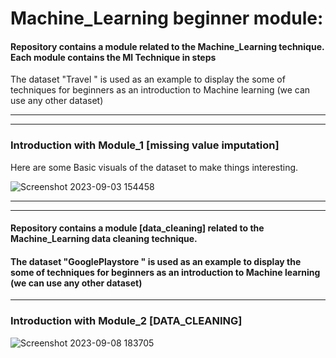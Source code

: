 # Machine_Learning beginner module:

#### Repository contains a module related to the Machine_Learning technique. Each module contains the Ml Technique in steps
The dataset "Travel " is used as an example to display the some of techniques for beginners as an introduction to Machine learning (we can use any other dataset)
___
___

### Introduction with Module_1 [missing value imputation]
Here are some Basic visuals of the dataset to make things interesting.


![Screenshot 2023-09-03 154458](https://github.com/MANOJ-S-NEGI/Machine_Learning/assets/99602627/cbc869f9-31ce-4c1c-8a76-7ec9d4ca2952)
___
___

#### Repository contains a module [data_cleaning] related to the Machine_Learning data cleaning technique.
#### The dataset "GooglePlaystore " is used as an example to display the some of techniques for beginners as an introduction to Machine learning (we can use any other dataset)
---
### Introduction with Module_2 [DATA_CLEANING]
![Screenshot 2023-09-08 183705](https://github.com/MANOJ-S-NEGI/Machine_Learning/assets/99602627/074bbbdd-1102-41c3-8e07-3a5564435b56)
